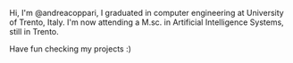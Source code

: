 Hi, I'm @andreacoppari, I graduated in computer engineering at University of Trento, Italy. I'm now attending a M.sc. in Artificial Intelligence Systems, still in Trento.

Have fun checking my projects :)
